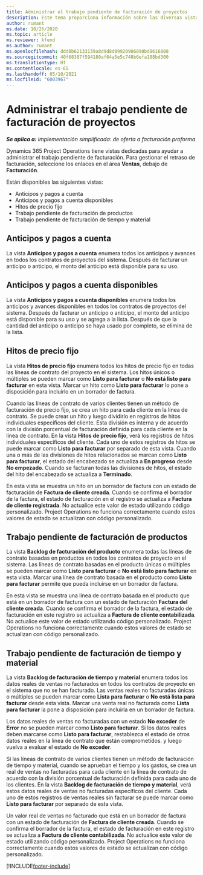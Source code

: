 ```yaml
---
title: Administrar el trabajo pendiente de facturación de proyectos
description: Este tema proporciona información sobre las diversas vistas disponibles para usar cuando se administra el trabajo pendiente de facturación de proyectos.
author: rumant
ms.date: 10/26/2020
ms.topic: article
ms.reviewer: kfend
ms.author: rumant
ms.openlocfilehash: ddd0b62133139a8d9d8d09920986890bd8616808
ms.sourcegitcommit: 40f68387f594180af64a5e5c748b6efa188bd300
ms.translationtype: HT
ms.contentlocale: es-ES
ms.lasthandoff: 05/10/2021
ms.locfileid: "6003967"
---
```

# <a name="manage-project-billing-backlog"></a>Administrar el trabajo pendiente de facturación de proyectos 

_**Se aplica a:** implementación simplificada: de oferta a facturación proforma_

Dynamics 365 Project Operations tiene vistas dedicadas para ayudar a administrar el trabajo pendiente de facturación. Para gestionar el retraso de facturación, seleccione los enlaces en el área **Ventas**, debajo de **Facturación**. 

Están disponibles las siguientes vistas:

- Anticipos y pagos a cuenta
- Anticipos y pagos a cuenta disponibles
- Hitos de precio fijo
- Trabajo pendiente de facturación de productos
- Trabajo pendiente de facturación de tiempo y material

## <a name="retainers-and-advances"></a>Anticipos y pagos a cuenta

La vista **Anticipos y pagos a cuenta** enumera todos los anticipos y avances en todos los contratos de proyectos del sistema. Después de facturar un anticipo o anticipo, el monto del anticipo está disponible para su uso.

## <a name="available-retainers-and-advances"></a>Anticipos y pagos a cuenta disponibles

La vista **Anticipos y pagos a cuenta disponibles** enumera todos los anticipos y avances disponibles en todos los contratos de proyectos del sistema. Después de facturar un anticipo o anticipo, el monto del anticipo está disponible para su uso y se agrega a la lista. Después de que la cantidad del anticipo o anticipo se haya usado por completo, se elimina de la lista.

## <a name="fixed-price-milestones"></a>Hitos de precio fijo

La vista **Hitos de precio fijo** enumera todos los hitos de precio fijo en todas las líneas de contrato del proyecto en el sistema. Los hitos únicos o múltiples se pueden marcar como **Listo para facturar** o **No está listo para facturar** en esta vista. Marcar un hito como **Listo para facturar** lo pone a disposición para incluirlo en un borrador de factura.

Cuando las líneas de contrato de varios clientes tienen un método de facturación de precio fijo, se crea un hito para cada cliente en la línea de contrato. Se puede crear un hito y luego dividirlo en registros de hitos individuales específicos del cliente. Esta división es interna y de acuerdo con la división porcentual de facturación definida para cada cliente en la línea de contrato. En la vista **Hitos de precio fijo**, verá los registros de hitos individuales específicos del cliente. Cada uno de estos registros de hitos se puede marcar como **Listo para facturar** por separado de esta vista. Cuando una o más de las divisiones de hitos relacionados se marcan como **Listo para facturar**, el estado del encabezado se actualiza a **En progreso** desde **No empezado**. Cuando se facturan todas las divisiones de hitos, el estado del hito del encabezado se actualiza a **Terminado**.

En esta vista se muestra un hito en un borrador de factura con un estado de facturación de **Factura de cliente creada**. Cuando se confirma el borrador de la factura, el estado de facturación en el registro se actualiza a **Factura de cliente registrada**. No actualice este valor de estado utilizando código personalizado. Project Operations no funciona correctamente cuando estos valores de estado se actualizan con código personalizado.

## <a name="product-billing-backlog"></a>Trabajo pendiente de facturación de productos

La vista **Backlog de facturación del producto** enumera todas las líneas de contrato basadas en productos en todos los contratos de proyecto en el sistema. Las líneas de contrato basadas en el producto únicas o múltiples se pueden marcar como **Listo para facturar** o **No está listo para facturar** en esta vista. Marcar una línea de contrato basada en el producto como **Listo para facturar** permite que pueda incluirse en un borrador de factura.

En esta vista se muestra una línea de contrato basada en el producto que está en un borrador de factura con un estado de facturación **Factura del cliente creada**. Cuando se confirma el borrador de la factura, el estado de facturación en este registro se actualiza a **Factura de cliente contabilizada**. No actualice este valor de estado utilizando código personalizado. Project Operations no funciona correctamente cuando estos valores de estado se actualizan con código personalizado.

## <a name="time-and-material-billing-backlog"></a>Trabajo pendiente de facturación de tiempo y material

La vista **Backlog de facturación de tiempo y material** enumera todos los datos reales de ventas no facturados en todos los contratos de proyecto en el sistema que no se han facturado. Las ventas reales no facturadas únicas o múltiples se pueden marcar como **Lista para facturar** o **No está lista para facturar** desde esta vista. Marcar una venta real no facturada como **Lista para facturar** la pone a disposición para incluirla en un borrador de factura.

Los datos reales de ventas no facturadas con un estado **No exceder** de **Error** no se pueden marcar como **Listo para facturar**. Si los datos reales deben marcarse como **Listo para facturar**, restablezca el estado de otros datos reales en la línea de contrato que están comprometidos. y luego vuelva a evaluar el estado de **No exceder**.

Si las líneas de contrato de varios clientes tienen un método de facturación de tiempo y material, cuando se aprueban el tiempo y los gastos, se crea un real de ventas no facturadas para cada cliente en la línea de contrato de acuerdo con la división porcentual de facturación definida para cada uno de los clientes. En la vista **Backlog de facturación de tiempo y material**, verá estos datos reales de ventas no facturadas específicos del cliente. Cada uno de estos registros de ventas reales sin facturar se puede marcar como **Listo para facturar** por separado de esta vista.

Un valor real de ventas no facturado que está en un borrador de factura con un estado de facturación de **Factura de cliente creada**. Cuando se confirma el borrador de la factura, el estado de facturación en este registro se actualiza a **Factura de cliente contabilizada**. No actualice este valor de estado utilizando código personalizado. Project Operations no funciona correctamente cuando estos valores de estado se actualizan con código personalizado.


[!INCLUDE[footer-include](../../includes/footer-banner.md)]
